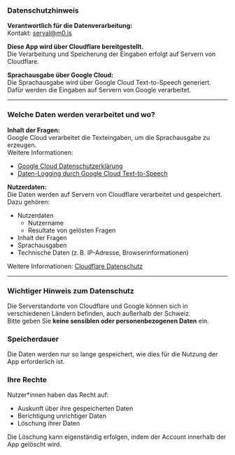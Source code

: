 ### Datenschutzhinweis

**Verantwortlich für die Datenverarbeitung:**  
Kontakt: [serval@m0.is](mailto:serval@m0.is)

**Diese App wird über Cloudflare bereitgestellt.**  
Die Verarbeitung und Speicherung der Eingaben erfolgt auf Servern von Cloudflare.

**Sprachausgabe über Google Cloud:**  
Die Sprachausgabe wird über Google Cloud Text-to-Speech generiert. Dafür werden die Eingaben auf Servern von Google verarbeitet.

---

### Welche Daten werden verarbeitet und wo?

**Inhalt der Fragen:**  
Google Cloud verarbeitet die Texteingaben, um die Sprachausgabe zu erzeugen.  
Weitere Informationen:  
- [Google Cloud Datenschutzerklärung](https://cloud.google.com/terms/cloud-privacy-notice?hl=de)  
- [Daten-Logging durch Google Cloud Text-to-Speech](https://cloud.google.com/text-to-speech/docs/data-logging?hl=de)

**Nutzerdaten:**  
Die Daten werden auf Servern von Cloudflare verarbeitet und gespeichert. Dazu gehören:
- Nutzerdaten
  - Nutzername
  - Resultate von gelösten Fragen
- Inhalt der Fragen  
- Sprachausgaben  
- Technische Daten (z. B. IP-Adresse, Browserinformationen)  

Weitere Informationen: [Cloudflare Datenschutz](https://www.cloudflare.com/de-de/privacypolicy/)

---

### Wichtiger Hinweis zum Datenschutz

Die Serverstandorte von Cloudflare und Google können sich in verschiedenen Ländern befinden, auch außerhalb der Schweiz.  
Bitte geben Sie **keine sensiblen oder personenbezogenen Daten** ein.

### Speicherdauer

Die Daten werden nur so lange gespeichert, wie dies für die Nutzung der App erforderlich ist.  

### Ihre Rechte

Nutzer*innen haben das Recht auf:
- Auskunft über ihre gespeicherten Daten  
- Berichtigung unrichtiger Daten  
- Löschung ihrer Daten

Die Löschung kann eigenständig erfolgen, indem der Account innerhalb der App gelöscht wird.
